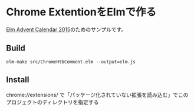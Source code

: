 # Chrome ExtentionをElmで作る

[Elm Advent Calendar 2015](http://qiita.com/advent-calendar/2015/elm)のためのサンプルです。

## Build
```
elm-make src/ChromeHtbComment.elm --output=elm.js
```

## Install
chrome://extensions/ で「パッケージ化されていない拡張を読み込む」でこのプロジェクトのディレクトリを指定する

